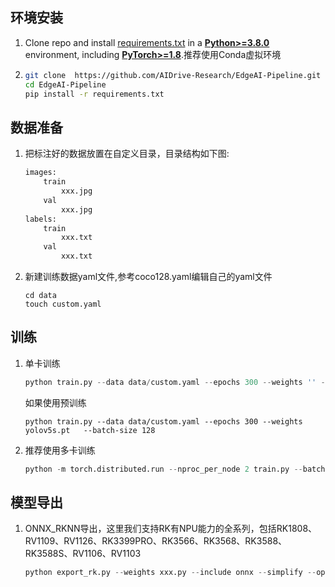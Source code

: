 ## 环境安装
1. Clone repo and install [requirements.txt](https://github.com/ultralytics/yolov5/blob/master/requirements.txt) in a [**Python>=3.8.0**](https://www.python.org/) environment, including [**PyTorch>=1.8**](https://pytorch.org/get-started/locally/).推荐使用Conda虚拟环境

2. ```bash
   git clone  https://github.com/AIDrive-Research/EdgeAI-Pipeline.git
   cd EdgeAI-Pipeline
   pip install -r requirements.txt 
   ```
## 数据准备
1. 把标注好的数据放置在自定义目录，目录结构如下图:

    ```bash
    images:
    	train
    		xxx.jpg
    	val
    		xxx.jpg
    labels:
    	train
    		xxx.txt
    	val
    		xxx.txt	
    ```

2. 新建训练数据yaml文件,参考coco128.yaml编辑自己的yaml文件

    ```
    cd data
    touch custom.yaml
    ```

## 训练

1. 单卡训练

   ```python
   python train.py --data data/custom.yaml --epochs 300 --weights '' --cfg yolov5s.yaml  --batch-size 128
   ```

   如果使用预训练

   ```
   python train.py --data data/custom.yaml --epochs 300 --weights yolov5s.pt   --batch-size 128
   ```

2. 推荐使用多卡训练

   ```python
   python -m torch.distributed.run --nproc_per_node 2 train.py --batch 64 --data data/custom.yaml --weights yolov5s.pt --device 0,1
   ```
## 模型导出
1. ONNX_RKNN导出，这里我们支持RK有NPU能力的全系列，包括RK1808、RV1109、RV1126、RK3399PRO、RK3566、RK3568、RK3588、RK3588S、RV1106、RV1103

   ```python
   python export_rk.py --weights xxx.py --include onnx --simplify --opset 12 --rknpu rk3588
   ```
